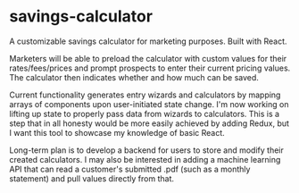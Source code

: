 # savings-calculator
A customizable savings calculator for marketing purposes. Built with React.

Marketers will be able to preload the calculator with custom values for their rates/fees/prices and prompt prospects to enter their current pricing values. The calculator then indicates whether and how much can be saved.

Current functionality generates entry wizards and calculators by mapping arrays of components upon user-initiated state change. I'm now working on lifting up state to properly pass data from wizards to calculators. This is a step that in all honesty would be more easily achieved by adding Redux, but I want this tool to showcase my knowledge of basic React.

Long-term plan is to develop a backend for users to store and modify their created calculators. I may also be interested in adding a machine learning API that can read a customer's submitted .pdf (such as a monthly statement) and pull values directly from that.
